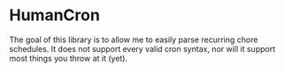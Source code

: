 HumanCron
=========

The goal of this library is to allow me to easily parse recurring chore schedules. It does not support every valid cron
syntax, nor will it support most things you throw at it (yet).
